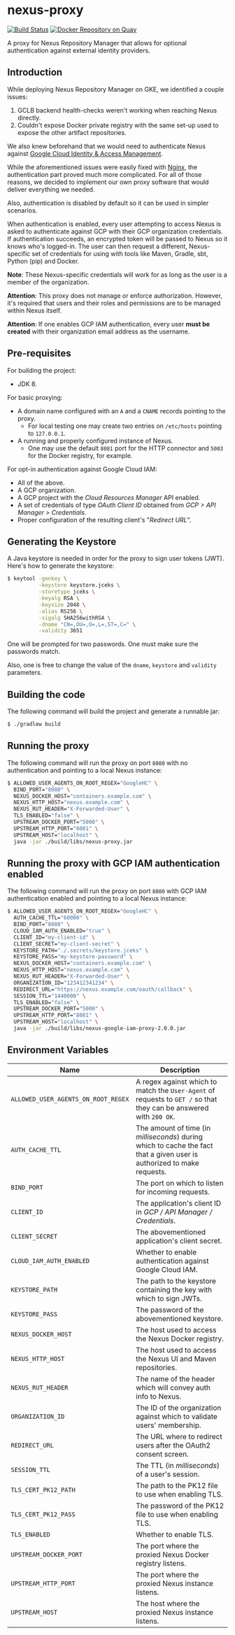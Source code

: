 # nexus-proxy

[![Build Status](https://travis-ci.org/travelaudience/nexus-proxy.svg?branch=master)](https://travis-ci.org/travelaudience/nexus-proxy)
[![Docker Repository on Quay](https://quay.io/repository/travelaudience/docker-nexus-proxy/status "Docker Repository on Quay")](https://quay.io/repository/travelaudience/docker-nexus-proxy)

A proxy for Nexus Repository Manager that allows for optional authentication against external identity providers.

## Introduction

While deploying Nexus Repository Manager on GKE, we identified a couple issues: 

1. GCLB backend health-checks weren't working when reaching Nexus directly.
1. Couldn't expose Docker private registry with the same set-up used to
expose the other artifact repositories.

We also knew beforehand that we would need to authenticate Nexus against
[Google Cloud Identity & Access Management](https://cloud.google.com/iam/).

While the aforementioned issues were easily fixed with [Nginx](https://nginx.org/en/),
the authentication part proved much more complicated. For all of those reasons,
we decided to implement our own proxy software that would deliver everything we
needed.
 
Also, authentication is disabled by default so it can be used in simpler scenarios.
 
When authentication is enabled, every user attempting to access Nexus is asked to
authenticate against GCP with their GCP organization credentials. If authentication
succeeds, an encrypted token will be passed to Nexus so it knows who's logged-in.
The user can then request a different, Nexus-specific set of credentials for
using with tools like Maven, Gradle, sbt, Python (pip) and Docker.

**Note**: These Nexus-specific credentials will work for as long as the user is a member
of the organization.

**Attention**: This proxy does not manage or enforce authorization. However, it's
required that users and their roles and permissions are to be managed within
Nexus itself.

**Attention**: If one enables GCP IAM authentication, every user **must be created**
with their organization email address as the username.

## Pre-requisites

For building the project:

* JDK 8.

For basic proxying:

* A domain name configured with an `A` and a `CNAME` records pointing to the proxy.
  * For local testing one may create two entries on `/etc/hosts` pointing to `127.0.0.1`.
* A running and properly configured instance of Nexus.
  * One may use the default `8081` port for the HTTP connector and `5003` for the Docker registry, for example.

For opt-in authentication against Google Cloud IAM:

* All of the above.
* A GCP organization.
* A GCP project with the _Cloud Resources Manager_ API enabled.
* A set of credentials of type _OAuth Client ID_ obtained from _GCP > API Manager > Credentials_.
* Proper configuration of the resulting client's "_Redirect URL_".

## Generating the Keystore

A Java keystore is needed in order for the proxy to sign user tokens (JWT).
Here's how to generate the keystore:

```bash
$ keytool -genkey \
          -keystore keystore.jceks \
          -storetype jceks \
          -keyalg RSA \
          -keysize 2048 \
          -alias RS256 \
          -sigalg SHA256withRSA \
          -dname "CN=,OU=,O=,L=,ST=,C=" \
          -validity 3651
```

One will be prompted for two passwords. One must make sure the passwords match.

Also, one is free to change the value of the `dname`, `keystore` and `validity` parameters.

## Building the code

The following command will build the project and generate a runnable jar:

```bash
$ ./gradlew build
```

## Running the proxy

The following command will run the proxy on port `8080` with no authentication
and pointing to a local Nexus instance:

```bash
$ ALLOWED_USER_AGENTS_ON_ROOT_REGEX="GoogleHC" \
  BIND_PORT="8080" \
  NEXUS_DOCKER_HOST="containers.example.com" \
  NEXUS_HTTP_HOST="nexus.example.com" \
  NEXUS_RUT_HEADER="X-Forwarded-User" \
  TLS_ENABLED="false" \
  UPSTREAM_DOCKER_PORT="5000" \
  UPSTREAM_HTTP_PORT="8081" \
  UPSTREAM_HOST="localhost" \
  java -jar ./build/libs/nexus-proxy.jar
```

## Running the proxy with GCP IAM authentication enabled

The following command will run the proxy on port `8080` with GCP IAM
authentication enabled and pointing to a local Nexus instance:

```bash
$ ALLOWED_USER_AGENTS_ON_ROOT_REGEX="GoogleHC" \
  AUTH_CACHE_TTL="60000" \
  BIND_PORT="8080" \
  CLOUD_IAM_AUTH_ENABLED="true" \
  CLIENT_ID="my-client-id" \
  CLIENT_SECRET="my-client-secret" \
  KEYSTORE_PATH="./.secrets/keystore.jceks" \
  KEYSTORE_PASS="my-keystore-password" \
  NEXUS_DOCKER_HOST="containers.example.com" \
  NEXUS_HTTP_HOST="nexus.example.com" \
  NEXUS_RUT_HEADER="X-Forwarded-User" \
  ORGANIZATION_ID="123412341234" \
  REDIRECT_URL="https://nexus.example.com/oauth/callback" \
  SESSION_TTL="1440000" \
  TLS_ENABLED="false" \
  UPSTREAM_DOCKER_PORT="5000" \
  UPSTREAM_HTTP_PORT="8081" \
  UPSTREAM_HOST="localhost" \
  java -jar ./build/libs/nexus-google-iam-proxy-2.0.0.jar
```

## Environment Variables

| Name                                | Description |
|-------------------------------------|-------------|
| `ALLOWED_USER_AGENTS_ON_ROOT_REGEX` | A regex against which to match the `User-Agent` of requests to `GET /` so that they can be answered with `200 OK`. |
| `AUTH_CACHE_TTL`                    | The amount of time (in _milliseconds_) during which to cache the fact that a given user is authorized to make requests. |
| `BIND_PORT`                         | The port on which to listen for incoming requests. |
| `CLIENT_ID`                         | The application's client ID in _GCP / API Manager / Credentials_. |
| `CLIENT_SECRET`                     | The abovementioned application's client secret. |
| `CLOUD_IAM_AUTH_ENABLED`            | Whether to enable authentication against Google Cloud IAM. |
| `KEYSTORE_PATH`                     | The path to the keystore containing the key with which to sign JWTs. |
| `KEYSTORE_PASS`                     | The password of the abovementioned keystore. |
| `NEXUS_DOCKER_HOST`                 | The host used to access the Nexus Docker registry. |
| `NEXUS_HTTP_HOST`                   | The host used to access the Nexus UI and Maven repositories. |
| `NEXUS_RUT_HEADER`                  | The name of the header which will convey auth info to Nexus. |
| `ORGANIZATION_ID`                   | The ID of the organization against which to validate users' membership. |
| `REDIRECT_URL`                      | The URL where to redirect users after the OAuth2 consent screen. |
| `SESSION_TTL`                       | The TTL (in _milliseconds_) of a user's session. |
| `TLS_CERT_PK12_PATH`                | The path to the PK12 file to use when enabling TLS. |
| `TLS_CERT_PK12_PASS`                | The password of the PK12 file to use when enabling TLS. |
| `TLS_ENABLED`                       | Whether to enable TLS. |
| `UPSTREAM_DOCKER_PORT`              | The port where the proxied Nexus Docker registry listens. |
| `UPSTREAM_HTTP_PORT`                | The port where the proxied Nexus instance listens. |
| `UPSTREAM_HOST`                     | The host where the proxied Nexus instance listens. |
